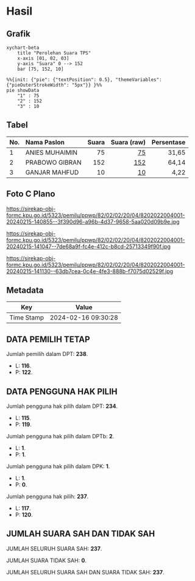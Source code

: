 # Hasil

## Grafik

```mermaid
xychart-beta
    title "Perolehan Suara TPS"
    x-axis [01, 02, 03]
    y-axis "Suara" 0 --> 152
    bar [75, 152, 10]
```

```mermaid
%%{init: {"pie": {"textPosition": 0.5}, "themeVariables": {"pieOuterStrokeWidth": "5px"}} }%%
pie showData
    "1" : 75
    "2" : 152
    "3" : 10
```

## Tabel

| No. | Nama Paslon    | Suara | Suara (raw) | Persentase |
|:--- |:-------------- | -----:| -----------:| ----------:|
| 1   | ANIES MUHAIMIN | 75    | [75][p-1]   | 31,65      |
| 2   | PRABOWO GIBRAN | 152   | [152][p-2]  | 64,14      |
| 3   | GANJAR MAHFUD  | 10    | [10][p-3]   | 4,22       |


[p-1]: https://github.com/gigit-pemilu/pemilu-2024-82-maluku-utara/blob/main/pilpres/hitung-suara/sub/82-maluku-utara/sub/02-halmahera-tengah/sub/02-patani/sub/2004-wailegi/sub/001-tps/sub/paslon-1.txt
[p-2]: https://github.com/gigit-pemilu/pemilu-2024-82-maluku-utara/blob/main/pilpres/hitung-suara/sub/82-maluku-utara/sub/02-halmahera-tengah/sub/02-patani/sub/2004-wailegi/sub/001-tps/sub/paslon-2.txt
[p-3]: https://github.com/gigit-pemilu/pemilu-2024-82-maluku-utara/blob/main/pilpres/hitung-suara/sub/82-maluku-utara/sub/02-halmahera-tengah/sub/02-patani/sub/2004-wailegi/sub/001-tps/sub/paslon-3.txt

## Foto C Plano

https://sirekap-obj-formc.kpu.go.id/5323/pemilu/ppwp/82/02/02/20/04/8202022004001-20240215-140855--3f390d96-a96b-4d37-9658-5aa020d09b9e.jpg

https://sirekap-obj-formc.kpu.go.id/5323/pemilu/ppwp/82/02/02/20/04/8202022004001-20240215-141047--7de68a9f-fc4e-412c-b8cd-25713349f90f.jpg

https://sirekap-obj-formc.kpu.go.id/5323/pemilu/ppwp/82/02/02/20/04/8202022004001-20240215-141130--63db7cea-0c4e-4fe3-888b-f7075d02529f.jpg


## Metadata

| Key        | Value               |
| ---------- | ------------------- |
| Time Stamp | 2024-02-16 09:30:28 |


## DATA PEMILIH TETAP

Jumlah pemilih dalam DPT: **238**.
 * L: **116**.
 * P: **122**.

## DATA PENGGUNA HAK PILIH

Jumlah pengguna hak pilih dalam DPT: **234**.
 * L: **115**.
 * P: **119**.

Jumlah pengguna hak pilih dalam DPTb: **2**.
 * L: **1**.
 * P: **1**.

Jumlah pengguna hak pilih dalam DPK: **1**.
 * L: **1**.
 * P: **0**.

Jumlah pengguna hak pilih: **237**.
 * L: **117**.
 * P: **120**.

## JUMLAH SUARA SAH DAN TIDAK SAH

JUMLAH SELURUH SUARA SAH: **237**.

JUMLAH SUARA TIDAK SAH: **0**.

JUMLAH SELURUH SUARA SAH DAN SUARA TIDAK SAH: **237**.


